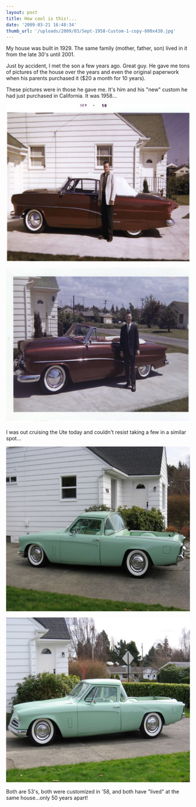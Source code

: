 ```yaml
---
layout: post
title: How cool is this!...
date: '2009-03-21 16:48:34'
thumb_url: '/uploads/2009/03/Sept-1958-Custom-1-copy-600x430.jpg'
---
```

My house was built in 1929. The same family (mother, father, son) lived in it from the late 30's until 2001.

Just by accident, I met the son a few years ago. Great guy. He gave me tons of pictures of the house over the years and even the original paperwork when his parents purchased it ($20 a month for 10 years).

These pictures were in those he gave me. It's him and his "new" custom he had just purchased in California. It was 1958...

<a href="/uploads/2009/03/Sept-1958-Custom-1-copy.jpg"><img class="alignnone size-medium wp-image-302" src="/uploads/2009/03/Sept-1958-Custom-1-copy-600x430.jpg" alt="" width="600" height="430" /></a>

<a href="/uploads/2009/03/Custom-2-copy.jpg"><img class="alignnone size-medium wp-image-303" src="/uploads/2009/03/Custom-2-copy-600x424.jpg" alt="" width="600" height="424" /></a>

I was out cruising the Ute today and couldn't resist taking a few in a similar spot...

<a href="/uploads/2009/03/floor005-1.jpg"><img class="alignnone size-medium wp-image-314" src="/uploads/2009/03/floor005-1-600x450.jpg" alt="" width="600" height="450" /></a>

<a href="/uploads/2009/03/floor007.jpg"><img class="alignnone size-medium wp-image-315" src="/uploads/2009/03/floor007-600x450.jpg" alt="" width="600" height="450" /></a>

Both are 53's, both were customized in '58, and both have "lived" at the same house...only 50 years apart!
